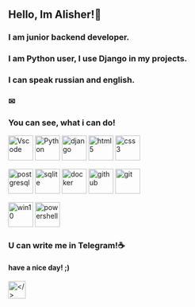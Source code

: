 ## Hello, Im Alisher!🏀
### I am junior backend developer.
### I am Python user, I use Django in my projects.
### I can speak russian and english.

### ✉
### You can see, what i can do!
<p align="left">
  <img src="https://simpleicons.org/icons/visualstudiocode.svg" alt="Vscode" width="50" height="50">
  <img src="https://simpleicons.org/icons/python.svg" alt="Python" width="50" height="50">
  <img src="https://simpleicons.org/icons/django.svg" alt="django" width="50" height="50">
  <img src="https://simpleicons.org/icons/html5.svg" alt="html5" width="50" height="50">
  <img src="https://simpleicons.org/icons/css3.svg" alt="css3" width="50" height="50">
</p>
<p align="left">
  <img src="https://simpleicons.org/icons/postgresql.svg" alt="postgresql" width="50" height="50">
  <img src="https://simpleicons.org/icons/sqlite.svg" alt="sqlite" width="50" height="50">
  <img src="https://simpleicons.org/icons/docker.svg" alt="docker" width="50" height="50">
  <img src="https://simpleicons.org/icons/github.svg" alt="github" width="50" height="50">
  <img src="https://simpleicons.org/icons/git.svg" alt="git" width="50" height="50">
</p>
<p align="left">
  <img src="https://simpleicons.org/icons/windows10.svg" alt="win10" width="50" height="50">
  <img src="https://simpleicons.org/icons/powershell.svg" alt="powershell" width="50" height="50">
</p>

### U can write me in Telegram!☕

#### have a nice day! ;)

<p><img src="https://github.com/AlisherWhyNot/AlisherWhyNot/assets/123771217/ea7611a4-6e9d-4e9c-9aab-103caaf72233" alt="</>" width="35" height="35"></p>
<!--### Hi there 👋-->

<!--
| Api | <p><img src="https://simpleicons.org/icons/python.svg" alt="Python", width="50", height="50"></p> |
**AlisherWhyNot/AlisherWhyNot** is a ✨ _special_ ✨ repository because its `README.md` (this file) appears on your GitHub profile.

Here are some ideas to get you started:



#Hello! I'm Alisher
## I'm backend developer, here you can see what I can do!
## I'm Python user
<p><img src="https://simpleicons.org/icons/python.svg" alt="Python", width="50", height="50"></p>
| what i can      |  |
| ----------- | ----------- |
| Django | <p><img src="https://simpleicons.org/icons/django.svg" alt="Python", width="50", height="50"></p> |
| Sqlite | <p><img src="https://simpleicons.org/icons/sqlite.svg" alt="Python", width="50", height="50"></p> |



- 🔭 I’m currently working on ...
- 🌱 I’m currently learning ...
- 👯 I’m looking to collaborate on ...
- 🤔 I’m looking for help with ...
- 💬 Ask me about ...
- 📫 How to reach me: ...
- 😄 Pronouns: ...
- ⚡ Fun fact: ...
-->
